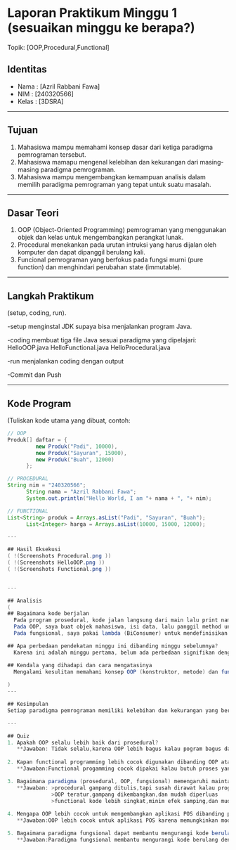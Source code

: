 # Laporan Praktikum Minggu 1 (sesuaikan minggu ke berapa?)
Topik: [OOP,Procedural,Functional]

## Identitas
- Nama  : [Azril Rabbani Fawa]
- NIM   : [240320566]
- Kelas : [3DSRA]

---

## Tujuan
1. Mahasiswa mampu memahami konsep dasar dari ketiga paradigma pemrograman tersebut.
2. Mahasiswa mamapu mengenal kelebihan dan kekurangan dari masing-masing paradigma pemrograman.
3. Mahasiswa mampu mengembangkan kemampuan analisis dalam memilih paradigma pemrograman yang         tepat untuk suatu masalah.

---

## Dasar Teori 
1. OOP  (Object-Oriented Programming) pemrograman yang menggunakan objek dan kelas untuk mengembangkan perangkat lunak.
2. Procedural menekankan pada urutan intruksi yang harus dijalan oleh komputer dan dapat dipanggil berulang kali.
3. Funcional pemrograman yang berfokus pada fungsi murni (pure function) dan menghindari perubahan state (immutable).

---

## Langkah Praktikum
(setup, coding, run).

   -setup
menginstal JDK supaya bisa menjalankan program Java.

   -coding
membuat tiga file Java sesuai paradigma yang dipelajari:
HelloOOP.java
HelloFunctional.java
HelloProcedural.java
   
   -run
menjalankan coding dengan output 

   -Commit dan Push

---


## Kode Program
(Tuliskan kode utama yang dibuat, contoh:  

```java
// OOP
Produk[] daftar = {
         new Produk("Padi", 10000),
         new Produk("Sayuran", 15000),
         new Produk("Buah", 12000)
      };

// PROCEDURAL 
String nim = "240320566";
      String nama = "Azril Rabbani Fawa";
      System.out.println("Hello World, I am "+ nama + ", "+ nim);

// FUNCTIONAL 
List<String> produk = Arrays.asList("Padi", "Sayuran", "Buah");
      List<Integer> harga = Arrays.asList(10000, 15000, 12000);

---

## Hasil Eksekusi
( !(Screenshots Procedural.png ))
( !(Screenshots HelloOOP.png ))
( !(Screenshots Functional.png ))


---

## Analisis
(
## Bagaimana kode berjalan
  Pada program prosedural, kode jalan langsung dari main lalu print nama dan NIM.
  Pada OOP, saya buat objek mahasiswa, isi data, lalu panggil method untuk menampilkan hasil.
  Pada fungsional, saya pakai lambda (BiConsumer) untuk mendefinisikan fungsi, lalu jalankan dengan accept().

## Apa perbedaan pendekatan minggu ini dibanding minggu sebelumnya?
  Karena ini adalah minggu pertama, belum ada perbedaan signifikan dengan materi sebelumnya. Fokus utama adalah memahami dasar-dasar paradigma pemrograman (prosedural, OOP, dan fungsional).

## Kendala yang dihadapi dan cara mengatasinya
  Mengalami kesulitan memahami konsep OOP (konstruktor, metode) dan fungsional (lambda).Solusi saya terus mempelajari contoh kode dan berlatih hingga memahami konsep tersebut.
 
)
---

## Kesimpulan
Setiap paradigma pemrograman memiliki kelebihan dan kekurangan yang berbeda beda. Prosedural efektif untuk proyek kecil dan sederhana, OOP unggul dalam mengelola kompleksitas aplikasi besar dengan struktur objek yang rapi, sedangkan fungsional menawarkan efisiensi dalam pengolahan data dan mengurangi redundansi kode. Pemilihan paradigma yang tepat bergantung pada kebutuhan spesifik aplikasi, tingkat kerumitan, dan tujuan pengembangan untuk memastikan program yang mudah dipelihara dan dikembangkan.

---

## Quiz
1. Apakah OOP selalu lebih baik dari prosedural?  
   **Jawaban: Tidak selalu,karena OOP lebih bagus kalau pogram bagus dan lebih kompleks karena konsep objek nya lebih rapi. Tapi Procedural jika progamnya lebih kecil dan sederhana, procedural lebih cepat dibuat dan lebih mudah.
 
2. Kapan functional programming lebih cocok digunakan dibanding OOP atau prosedural?  
   **Jawaban:Functional progamming cocok dipakai kalau butuh proses yang banyak ngolah data, minyalnya analisis data, perhitungan matematis. Paradigma ini fokus pada fungsi murni dan minim kesalahan,jadi hasilnya lebih bagus dan konsisten.

3. Bagaimana paradigma (prosedural, OOP, fungsional) memengaruhi maintainability dan scalability aplikasi?  
   **Jawaban: >procedural gampang ditulis,tapi susah dirawat kalau programnay makin bedar dan rumit
              >OOP teratur,gampang dikembangkan,dan mudah diperluas
              >functional kode lebih singkat,minim efek samping,dan mudah diparelkan
  
4. Mengapa OOP lebih cocok untuk mengembangkan aplikasi POS dibanding prosedural?
   **Jawaban:OOP lebih cocok untuk aplikasi POS karena memungkinkan modularitas, reusabilitas, dan pengelolaan kompleksitas yang lebih baik. Dengan OOP, kode dapat dibagi menjadi objek-objek independen seperti "Transaksi" dan "Produk", sehingga memudahkan pengembangan, pemeliharaan, dan penambahan fitur baru. Ini membuat aplikasi POS lebih scalable dan maintainable.

5. Bagaimana paradigma fungsional dapat membantu mengurangi kode berulang (boilerplate code)?
   **Jawaban:Paradigma fungsional membantu mengurangi kode berulang dengan menggunakan fungsi murni, fungsi tingkat tinggi, dan immutable data. Ini memungkinkan penulisan kode yang lebih ringkas, modular, dan reusable, sehingga mengurangi kebutuhan akan kode berulang dan meningkatkan efisiensi pengembangan.
